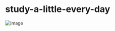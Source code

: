 # study-a-little-every-day

 ![image](https://github.com/luoshilu/study-a-little-every-day/css/关于浏览器滚动条/img/cm4.png)